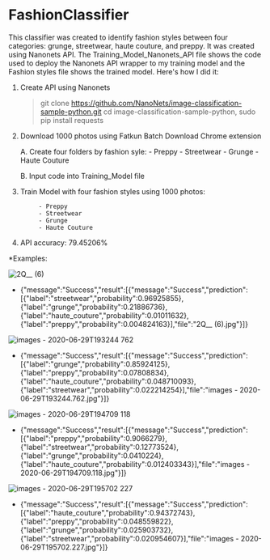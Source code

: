 # FashionClassifier
This classifier was created to identify fashion styles between four categories: grunge, streetwear, haute couture, and preppy. It was created using Nanonets API. The Training_Model_Nanonets_API file shows the code used to deploy the Nanonets API wrapper to my training model and the Fashion styles file shows the trained model. Here's how I did it:

1. Create API using Nanonets
    >git clone https://github.com/NanoNets/image-classification-sample-python.git
    >cd image-classification-sample-python,
    >sudo pip install requests
    
2. Download 1000 photos using Fatkun Batch Download Chrome extension
    
    A. Create four folders by fashion syle:
            - Preppy
            - Streetwear
            - Grunge
            - Haute Couture
            
    B. Input code into Training_Model file
   
3. Train Model with four fashion styles using 1000 photos:

            - Preppy
            - Streetwear
            - Grunge
            - Haute Couture
 
4. API accuracy: 79.45206%

*Examples:

![2Q__ (6)](https://user-images.githubusercontent.com/48301423/87227105-97423300-c366-11ea-9c09-a23e243be034.jpg)
* {"message":"Success","result":[{"message":"Success","prediction":[{"label":"streetwear","probability":0.96925855},{"label":"grunge","probability":0.21886736},{"label":"haute_couture","probability":0.01011632},{"label":"preppy","probability":0.004824163}],"file":"2Q__ (6).jpg"}]}

![images - 2020-06-29T193244 762](https://user-images.githubusercontent.com/48301423/87227275-e89ef200-c367-11ea-9c60-829798da6013.jpg)
* {"message":"Success","result":[{"message":"Success","prediction":[{"label":"grunge","probability":0.85924125},{"label":"preppy","probability":0.07808834},{"label":"haute_couture","probability":0.048710093},{"label":"streetwear","probability":0.022214254}],"file":"images - 2020-06-29T193244.762.jpg"}]}

![images - 2020-06-29T194709 118](https://user-images.githubusercontent.com/48301423/87227195-5696e980-c367-11ea-9a8e-9bf3f36ab310.jpg)
* {"message":"Success","result":[{"message":"Success","prediction":[{"label":"preppy","probability":0.9066279},{"label":"streetwear","probability":0.12773524},{"label":"grunge","probability":0.0410224},{"label":"haute_couture","probability":0.012403343}],"file":"images - 2020-06-29T194709.118.jpg"}]}

![images - 2020-06-29T195702 227](https://user-images.githubusercontent.com/48301423/87227233-a4135680-c367-11ea-9ad5-039721b37a69.jpg)
* {"message":"Success","result":[{"message":"Success","prediction":[{"label":"haute_couture","probability":0.94372743},{"label":"preppy","probability":0.048559822},{"label":"grunge","probability":0.025903732},{"label":"streetwear","probability":0.020954607}],"file":"images - 2020-06-29T195702.227.jpg"}]}

